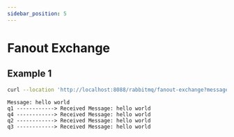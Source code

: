 ```yaml
---
sidebar_position: 5
---
```


# Fanout Exchange

## Example 1
```bash
curl --location 'http://localhost:8088/rabbitmq/fanout-exchange?message=hello%20world'
```

```text
Message: hello world
q1 ------------> Received Message: hello world
q4 ------------> Received Message: hello world
q2 ------------> Received Message: hello world
q3 ------------> Received Message: hello world
```
